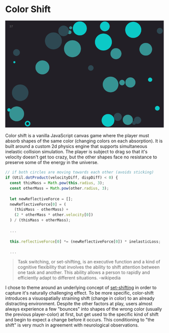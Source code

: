# Color Shift
![screenshot][screenshot]

Color shift is a vanilla JavaScript canvas game where the player must absorb shapes of the same color (changing colors on each absorption). It is built around a custom 2d physics engine that supports simultaneous inelastic collision simulation. The player is subject to drag so that it's velocity doesn't get too crazy, but the other shapes face no resistance to preserve some of the energy in the universe.

```javascript
// if both circles are moving towards each other (avoids sticking)
if (Util.dotProduct(velocityDiff, dispDiff) < 0) {
  const thisMass = Math.pow(this.radius, 3);
  const otherMass = Math.pow(other.radius, 3);

  let newReflectiveForce = [];
  newReflectiveForce[0] = (
    (thisMass - otherMass) +
    (2 * otherMass * other.velocity[0])
  ) / (thisMass + otherMass);

  ...

  this.reflectiveForce[0] *= (newReflectiveForce[0]) * inelasticLoss;

  ...
```
> Task switching, or set-shifting, is an executive function and a kind of cognitive flexibility that involves the ability to shift attention between one task and another. This ability allows a person to rapidly and efficiently adapt to different situations.
-wikipedia

I chose to theme around an underlying concept of [set-shifting](http://www.nature.com/neuro/journal/v1/n1/abs/nn0598_80.html) in order to capture it's naturally challenging effect. To be more specific, color-shift introduces a visuospatially straining shift (change in color) to an already distracting environment. Despite the other factors at play, users almost always experience a few "bounces" into shapes of the wrong color (usually the previous player-color) at first, but get used to the specific kind of shift and begin to expect a change before it occurs. This conditioning to "the shift" is very much in agreement with neurological observations.

[screenshot]: docs/color-shift-screenshot.png "screenshot"
